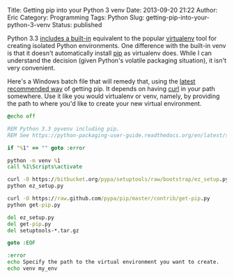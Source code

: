 Title: Getting pip into your Python 3 venv
Date: 2013-09-20 21:22
Author: Eric
Category: Programming
Tags: Python
Slug: getting-pip-into-your-python-3-venv
Status: published

Python 3.3 [includes a
built-in](http://docs.python.org/dev/library/venv.html) equivalent to
the popular [virtualenv](http://www.virtualenv.org/) tool for creating
isolated Python environments. One difference with the built-in venv is
that it doesn't automatically install
[pip](http://www.pip-installer.org/) as virtualenv does. While I can
understand the decision (given Python's volatile packaging situation),
it isn't very convenient.

Here's a Windows batch file that will remedy that, using the [latest
recommended
way](http://packaging.python.org/en/latest/tutorial.html#installing-the-tools)
of getting pip. It depends on having
[curl](http://curl.haxx.se/download.html) in your path somewhere. Use it
like you would virtualenv or venv, namely, by providing the path to
where you'd like to create your new virtual environment.

```bat
@echo off

REM Python 3.3 pyvenv including pip.
REM See https://python-packaging-user-guide.readthedocs.org/en/latest/setup.html

if "%1" == "" goto :error

python -m venv %1
call %1\Scripts\activate

curl -O https://bitbucket.org/pypa/setuptools/raw/bootstrap/ez_setup.py
python ez_setup.py

curl -O https://raw.github.com/pypa/pip/master/contrib/get-pip.py
python get-pip.py

del ez_setup.py
del get-pip.py
del setuptools-*.tar.gz

goto :EOF

:error
echo Specify the path to the virtual environment you want to create.
echo venv my_env
```